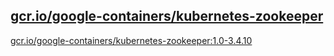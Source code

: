 
[gcr.io/google-containers/kubernetes-zookeeper](https://hub.docker.com/r/anjia0532/google-containers.kubernetes-zookeeper/tags/)
-----


[gcr.io/google-containers/kubernetes-zookeeper:1.0-3.4.10](https://hub.docker.com/r/anjia0532/google-containers.kubernetes-zookeeper/tags/)


